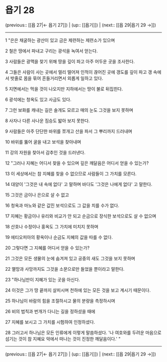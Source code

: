 # 욥기 28

(previous:: [[욥 27|← 욥기 27]]) | (up:: [[욥기]]) | (next:: [[욥 29|욥기 29 →]])

***




1 
"은은 채굴하는 광산이 있고 금은 제련하는 제련소가 있으며 



2 
철은 땅에서 파내고 구리는 광석을 녹여서 얻는다. 



3 
사람들은 광맥을 찾기 위해 땅을 깊이 파고 아주 어두운 곳을 조사한다. 



4 
그들은 사람이 사는 곳에서 멀리 떨어져 인적이 끊어진 곳에 갱도를 깊이 파고 갱 속에서 밧줄로 몸을 묶어 흔들거리면서 외롭게 일하고 있다. 



5 
지면에서는 먹을 것이 나오지만 지하에서는 땅이 불로 뒤집힌다. 



6 
광석에는 청옥도 있고 사금도 있다. 



7 
그런 보화를 캐내는 길은 솔개도 모르고 매의 눈도 그것을 보지 못하며 



8 
사자나 다른 사나운 짐승도 밟아 보지 못한다. 



9 
사람들은 아주 단단한 바위를 쪼개고 산을 파서 그 뿌리까지 드러내며 



10 
바위를 뚫어 굴을 내고 보석을 찾아내며 



11 
강의 자원을 찾아서 감추인 것을 드러낸다. 



12 
"그러나 지혜는 어디서 찾을 수 있으며 깊은 깨달음은 어디서 얻을 수 있는가? 



13 
이 세상에서는 참 지혜를 찾을 수 없으므로 사람들이 그 가치를 모른다. 



14 
대양이 '그것은 내 속에 없다' 고 말하며 바다도 '그것은 나에게 없다' 고 말한다. 



15 
그것은 금이나 은으로 살 수 없고 



16 
청옥과 마노와 같은 값진 보석으로도 그 값을 치를 수가 없다. 



17 
지혜는 황금이나 유리와 비교가 안 되고 순금으로 장식한 보석으로도 살 수 없으며 



18 
산호나 수정이나 홍옥도 그 가치에 미치지 못하며 



19 
에티오피아의 황옥이나 순금도 지혜의 값을 따를 수 없다. 



20 
그렇다면 그 지혜를 어디서 얻을 수 있는가? 



21 
그것은 모든 생물의 눈에 숨겨져 있고 공중의 새도 그것을 보지 못하며 



22 
멸망과 사망까지도 그것을 소문으로만 들었을 뿐이라고 말한다. 



23 
"하나님만이 지혜가 있는 곳을 아신다. 



24 
이것은 그가 땅 끝까지 살피시며 천하에 있는 모든 것을 보고 계시기 때문이다. 



25 
하나님이 바람의 힘을 조절하시고 물의 분량을 측정하시며 



26 
비의 법칙과 번개가 다니는 길을 정하셨을 때에 



27 
지혜를 보시고 그 가치를 시험하여 인정하셨다. 



28 
그러고서 하나님은 모든 인류에게 이렇게 말씀하셨다. '나 여호와를 두려운 마음으로 섬기는 것이 참 지혜요 악에서 떠나는 것이 진정한 깨달음이다.' "

***

(previous:: [[욥 27|← 욥기 27]]) | (up:: [[욥기]]) | (next:: [[욥 29|욥기 29 →]])
